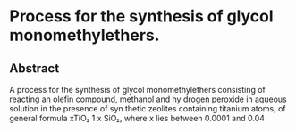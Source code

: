 # Process for the synthesis of glycol monomethylethers.

## Abstract
A process for the synthesis of glycol monomethylethers consisting of reacting an olefin compound, methanol and hy drogen peroxide in aqueous solution in the presence of syn thetic zeolites containing titanium atoms, of general formula xTiO₂ 1 x SiO₂, where x lies between 0.0001 and 0.04